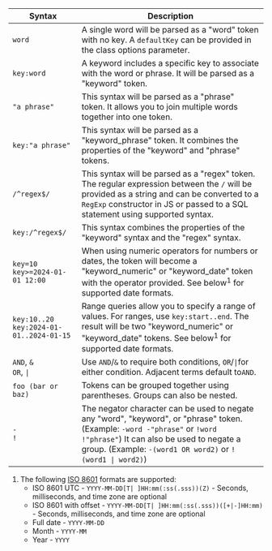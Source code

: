 | Syntax                                                                        | Description                                                                                                                                                                                                                          |
| ----------------------------------------------------------------------------- | ------------------------------------------------------------------------------------------------------------------------------------------------------------------------------------------------------------------------------------ |
| `word`                                                                        | A single word will be parsed as a "word" token with no key. A `defaultKey` can be provided in the class options parameter.                                                                                                           |
| `key:word`                                                                    | A keyword includes a specific key to associate with the word or phrase. It will be parsed as a "keyword" token.                                                                                                                      |
| `"a phrase"`                                                                  | This syntax will be parsed as a "phrase" token. It allows you to join multiple words together into one token.                                                                                                                        |
| `key:"a phrase"`                                                              | This syntax will be parsed as a "keyword_phrase" token. It combines the properties of the "keyword" and "phrase" tokens.                                                                                                             |
| `/^regex$/`                                                                   | This syntax will be parsed as a "regex" token. The regular expression between the `/` will be provided as a string and can be converted to a `RegExp` constructor in JS or passed to a SQL statement using supported syntax.         |
| `key:/^regex$/`                                                               | This syntax combines the properties of the "keyword" syntax and the "regex" syntax.                                                                                                                                                  |
| `key=10`<br>`key>=2024-01-01 12:00`                                           | When using numeric operators for numbers or dates, the token will become a "keyword_numeric" or "keyword_date" token with the operator provided. See below<sup>1</sup> for supported date formats.                                   |
| `key:10..20`<div class="whitespace-nowrap">`key:2024-01-01..2024-01-15`</div> | Range queries allow you to specify a range of values. For ranges, use `key:start..end`. The result will be two "keyword_numeric" or "keyword_date" tokens. See below<sup>1</sup> for supported date formats.                         |
| `AND`, `&`<br>`OR`, `\|`                                                      | Use `AND`/`&` to require both conditions, `OR`/`\|`for either condition. Adjacent terms default to`AND`.                                                                                                                             |
| `foo (bar or baz)`                                                            | Tokens can be grouped together using parentheses. Groups can also be nested.                                                                                                                                                         |
| `-`<br>`!`                                                                    | The negator character can be used to negate any "word", "keyword", or "phrase" token. (Example: `-word -"phrase"` or `!word !"phrase"`) It can also be used to negate a group. (Example: `-(word1 OR word2)` or `!(word1 \| word2)`) |

1. The following [ISO 8601](https://en.wikipedia.org/wiki/ISO_8601) formats are supported:
   - ISO 8601 UTC - `YYYY-MM-DD[T| ]HH:mm(:ss(.sss))(Z)` - Seconds, milliseconds, and time zone are optional
   - ISO 8601 with offset - `YYYY-MM-DD[T| ]HH:mm(:ss(.sss))([+|-]HH:mm)` - Seconds, milliseconds, and time zone are optional
   - Full date - `YYYY-MM-DD`
   - Month - `YYYY-MM`
   - Year - `YYYY`
